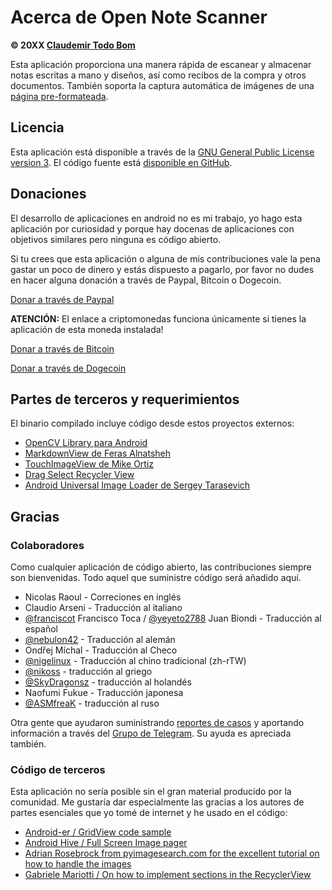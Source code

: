 Acerca de Open Note Scanner
===========================

**© 20XX [Claudemir Todo Bom](http://todobom.com)**

Esta aplicación proporciona una manera rápida de escanear y almacenar notas escritas a mano y diseños, así como recibos de la compra y otros documentos. También soporta la captura automática de imágenes de una [página pre-formateada](https://github.com/ctodobom/OpenNoteScanner/raw/master/Page%20Templates/A4%20with%202%20pages.pdf).


Licencia
--------

Esta aplicación está disponible a través de la [GNU General Public License version 3](http://www.gnu.org/licenses/gpl.txt). El código fuente está [disponible en GitHub](http://github.com/ctodobom/OpenNoteScanner).

Donaciones
----------

El desarrollo de aplicaciones en android no es mi trabajo, yo hago esta aplicación por curiosidad y porque hay docenas de aplicaciones con objetivos similares pero ninguna es código abierto.

Si tu crees que esta aplicación o alguna de mis contribuciones vale la pena gastar un poco de dinero y estás dispuesto a pagarlo, por favor no dudes en hacer alguna donación a través de Paypal, Bitcoin o Dogecoin.

[Donar a través de Paypal](https://www.paypal.com/cgi-bin/webscr?cmd=_s-xclick&hosted_button_id=X6XHVCPMRQEL4)

**ATENCIÓN:** El enlace a criptomonedas funciona únicamente si tienes la aplicación de esta moneda instalada!

[Donar a través de Bitcoin](bitcoin:1H5tqKZoWdqkR54PGe9w67EzBnLXHBFmt9)

[Donar a través de Dogecoin](dogecoin:DFBaP724XR3rfs9wFahBd353yFkgkqatvd)


Partes de terceros y requerimientos
----------------------------------

El binario compilado incluye código desde estos proyectos externos:

* [OpenCV Library para Android](http://www.opencv.org)
* [MarkdownView de Feras Alnatsheh](https://github.com/falnatsheh/MarkdownView)
* [TouchImageView de Mike Ortiz](https://github.com/MikeOrtiz/TouchImageView)
* [Drag Select Recycler View](https://github.com/afollestad/drag-select-recyclerview)
* [Android Universal Image Loader de Sergey Tarasevich](https://github.com/nostra13/Android-Universal-Image-Loader)

Gracias
-------

### Colaboradores

Como cualquier aplicación de código abierto, las contribuciones siempre son bienvenidas. Todo aquel que suministre código será añadido aquí.

* Nicolas Raoul - Correciones en inglés
* Claudio Arseni - Traducción al italiano
* [@franciscot](https://github.com/franciscot) Francisco Toca / [@yeyeto2788](https://github.com/yeyeto2788) Juan Biondi - Traducción al español
* [@nebulon42](https://github.com/nebulon42) - Traducción al alemán
* Ondřej Míchal - Traducción al Checo
* [@nigelinux](https://github.com/nigelinux) - Traducción al chino tradicional (zh-rTW)
* [@nikoss](https://github.com/nikoss) - traducción al griego
* [@SkyDragonsz](https://github.com/SkyDragonsz) - traducción al holandés
* Naofumi Fukue - Traducción japonesa
* [@ASMfreaK](https://github.com/ASMfreaK) - traducción al ruso

Otra gente que ayudaron suministrando [reportes de casos](https://github.com/ctodobom/OpenNoteScanner/issues) y aportando información a través del [Grupo de Telegram](https://telegram.me/joinchat/CGzsxQgjl8CyAZNrTG0qZg). Su ayuda es apreciada también.

### Código de terceros

Esta aplicación no sería posible sin el gran material producido por la comunidad. Me gustaría dar especialmente las gracias a los autores de partes esenciales que yo tomé de internet y he usado en el código:

* [Android-er / GridView code sample](http://android-er.blogspot.com.br/2012/07/gridview-loading-photos-from-sd-card.html)
* [Android Hive / Full Screen Image pager](http://www.androidhive.info/2013/09/android-fullscreen-image-slider-with-swipe-and-pinch-zoom-gestures/)
* [Adrian Rosebrock from pyimagesearch.com for the excellent tutorial on how to handle the images](http://www.pyimagesearch.com/2014/09/01/build-kick-ass-mobile-document-scanner-just-5-minutes/)
* [Gabriele Mariotti / On how to implement sections in the RecyclerView](https://gist.github.com/gabrielemariotti/e81e126227f8a4bb339c)
